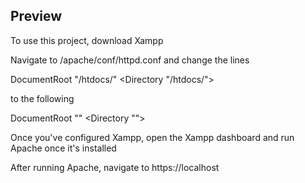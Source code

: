 ## Preview

To use this project, download Xampp

Navigate to <XamppInstall>/apache/conf/httpd.conf and change the lines 

DocumentRoot "<XamppInstall>/htdocs/"
<Directory "<XamppInstall>/htdocs/">

to the following

DocumentRoot "<ProjectInstall>"
<Directory "<ProjectInstall>">

Once you've configured Xampp, open the Xampp dashboard and run Apache once it's installed

After running Apache, navigate to https://localhost 
